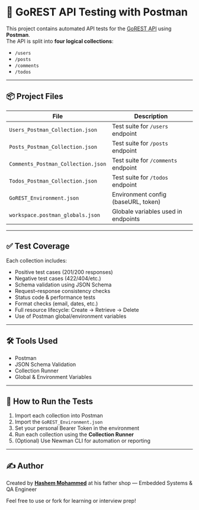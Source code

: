 # 🧪 GoREST API Testing with Postman

This project contains automated API tests for the [GoREST API](https://gorest.co.in/) using **Postman**.  
The API is split into **four logical collections**:

- `/users`
- `/posts`
- `/comments`
- `/todos`

---

## 📦 Project Files

| File                             | Description                         |
|----------------------------------|-------------------------------------|
| `Users_Postman_Collection.json`   | Test suite for `/users` endpoint    |
| `Posts_Postman_Collection.json`   | Test suite for `/posts` endpoint    |
| `Comments_Postman_Collection.json`| Test suite for `/comments` endpoint |
| `Todos_Postman_Collection.json`   | Test suite for `/todos` endpoint    |
| `GoREST_Environment.json`         | Environment config (baseURL, token) |
| `workspace.postman_globals.json`  | Globale variables used in endpoints

---

## ✅ Test Coverage

Each collection includes:

- Positive test cases (201/200 responses)
- Negative test cases (422/404/etc.)
- Schema validation using JSON Schema
- Request–response consistency checks
- Status code & performance tests
- Format checks (email, dates, etc.)
- Full resource lifecycle: Create → Retrieve → Delete
- Use of Postman global/environment variables

---

## 🛠️ Tools Used

- Postman
- JSON Schema Validation
- Collection Runner
- Global & Environment Variables

---

## 🚀 How to Run the Tests

1. Import each collection into Postman
2. Import the `GoREST_Environment.json`
3. Set your personal Bearer Token in the environment
4. Run each collection using the **Collection Runner**
5. (Optional) Use Newman CLI for automation or reporting

---

## ✍️ Author

Created by [**Hashem Mohammed**](https://www.linkedin.com/in/hashem-al-hazzaa-032183183/) at his father shop — Embedded Systems & QA Engineer

Feel free to use or fork for learning or interview prep!
